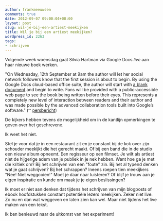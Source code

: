 ```yaml
---
author: frankmeeuwsen
comments: true
date: 2012-09-07 09:00:04+00:00
layout: post
slug: wil-je-bij-een-artiest-meekijken
title: Wil je bij een artiest meekijken?
wordpress_id: 2263
tags:
- schrijven
---
```


Volgende week woensdag gaat Silvia Hartman via Google Docs _live_ aan haar nieuwe boek werken.





"On Wednesday, 12th September at 9am the author will let her social network followers know that the first session is about to begin. By using the Google Docs cloud-based office suite, the author will start with [a blank document](http://goo.gl/c1BW4) and begin to write. Fans will be provided with a public-accessible web page to see the book being written before their eyes. This represents a completely new level of interaction between readers and their author and was made possible by the advanced collaboration tools built into Google’s software." (ᔥ [persbericht](http://silviahartmann.com/live/))





De kijkers hebben tevens de mogelijkheid om in de kantlijn opmerkingen te geven over het geschrevene.





Ik weet het niet.





Stel je voor dat je in een restaurant zit en je constant bij de kok over zijn schouder meekijkt die het gerecht maakt. Of bij een band die in de studio een nieuw album opneemt. Een regisseur op een filmset. Je wilt als artiest niet de hijgerige adem van je publiek in je nek hebben. Want hoe ga je met die kritiek om? Bij het schrijven van een "foute" zin. Bij het al typend denken wat je gaat schrijven? Bij het schrappen? Ineens roepen tien meekijkers "Nee! Niet weggooien!" Moet je daar naar luisteren? Of blijf je trouw aan je eigen inspiratie en kunde om maak je je eigen beslissingen?





Ik moet er niet aan denken dat tijdens het schrijven van mijn blogposts of ebook hoofdstukken constant potentiële lezers meekijken. Zeker niet live. Zo nu en dan wat weggeven en laten zien kan wel. Maar niet tijdens het live maken van een tekst.





Ik ben benieuwd naar de uitkomst van het experiment!



